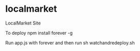 localmarket
===========

LocalMarket Site

To deploy npm install forever -g

Run app.js with forever and then run sh watchandredeploy.sh